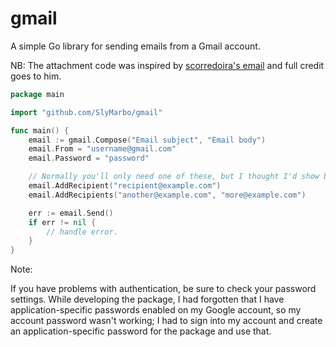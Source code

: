 gmail
=====

A simple Go library for sending emails from a Gmail account.

NB: The attachment code was inspired by [scorredoira's email][1]  and full credit goes
to him.

```go
package main

import "github.com/SlyMarbo/gmail"

func main() {
	email := gmail.Compose("Email subject", "Email body")
	email.From = "username@gmail.com"
	email.Password = "password"

	// Normally you'll only need one of these, but I thought I'd show both.
	email.AddRecipient("recipient@example.com")
	email.AddRecipients("another@example.com", "more@example.com")

	err := email.Send()
	if err != nil {
		// handle error.
	}
}
```

Note:

If you have problems with authentication, be sure to check your password settings. While
developing the package, I had forgotten that I have application-specific passwords enabled
on my Google account, so my account password wasn't working; I had to sign into my
account and create an application-specific password for the package and use that.

  [1]: https://github.com/scorredoira/email        "scorredoira's email"
